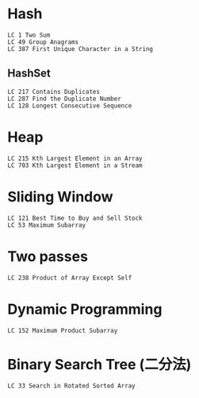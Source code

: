 # Hash
    LC 1 Two Sum
    LC 49 Group Anagrams
    LC 387 First Unique Character in a String

## HashSet
    LC 217 Contains Duplicates
    LC 287 Find the Duplicate Number
    LC 128 Longest Consecutive Sequence

# Heap
    LC 215 Kth Largest Element in an Array
    LC 703 Kth Largest Element in a Stream

# Sliding Window
    LC 121 Best Time to Buy and Sell Stock
    LC 53 Maximum Subarray

# Two passes
    LC 238 Product of Array Except Self

# Dynamic Programming
    LC 152 Maximum Product Subarray


# Binary Search Tree (二分法)
    LC 33 Search in Rotated Sorted Array
